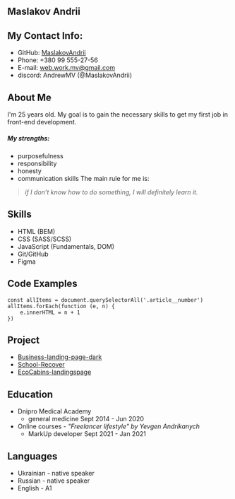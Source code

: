 ## Maslakov Andrii

## My Contact Info:
+ GitHub: [MaslakovAndrii](https://github.com/MaslakovAndrii)
+ Phone: +380 99 555-27-56
+ E-mail: web.work.mv@gmail.com
+ discord: AndrewMV (@MaslakovAndrii)

## About Me 
I'm 25 years old. My goal is to gain the necessary skills to get my first job in front-end development. 
##### My strengths: 
+ purposefulness
+ responsibility
+ honesty
+ communication skills 
The main rule for me is:
> _if I don’t know how to do something, I will definitely learn it._

## Skills
+ HTML (BEM)
+ CSS (SASS/SCSS)
+ JavaScript (Fundamentals, DOM)
+ Git/GitHub
+ Figma

## Code Examples
```
const allItems = document.querySelectorAll('.article__number')
allItems.forEach(function (e, n) {
    e.innerHTML = n + 1
})
```
## Project
+ [Business-landing-page-dark](https://maslakovandrii.github.io/Business-landing-page-dark-public/)
+ [School-Recover](https://maslakovandrii.github.io/School-Recover-public/)
+ [EcoCabins-landingspage](https://maslakovandrii.github.io/EcoCabins-landingspage-public/)

## Education
+ Dnipro Medical Academy
  + general medicine Sept 2014 - Jun 2020
+ Online courses - _"Freelancer lifestyle" by Yevgen Andrikanych_
  + MarkUp developer Sept 2021 - Jan 2021

## Languages
+ Ukrainian - native speaker
+ Russian - native speaker
+ English - A1
